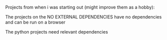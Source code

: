 Projects from when i was starting out (might improve them as a hobby):

The projects on the NO EXTERNAL DEPENDENCIES have no dependencies and can be run on a browser

The python projects need relevant dependencies


